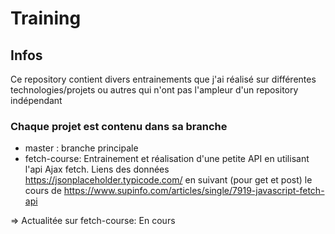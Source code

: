  # Training

## Infos 

Ce repository contient divers entrainements que j'ai réalisé sur différentes technologies/projets ou autres qui n'ont pas l'ampleur d'un repository indépendant

### Chaque projet est contenu dans sa branche
 - master : branche principale
 - fetch-course: Entrainement et réalisation d'une petite API en utilisant l'api Ajax fetch. Liens des données https://jsonplaceholder.typicode.com/ en suivant (pour get et post) le cours de https://www.supinfo.com/articles/single/7919-javascript-fetch-api
 
 ⇒ Actualitée sur fetch-course: En cours
